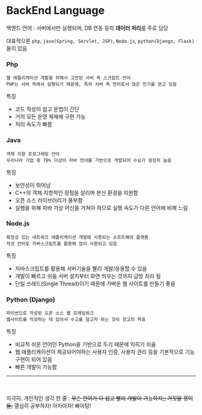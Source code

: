 # BackEnd Language 

백엔드 언어 :  서버에서만 실행되며, DB 연동 등의 **데이터 처리**를 주로 담당    

대표적으론 ```php```, ```java(Spring, Servlet, JSP)```, ```Node.js```, ```python(Django, Flask)``` 들이 있음 

### Php
```
웹 애플리케이션 개발을 위해서 고안된 서버 측 스크립트 언어  
PHP는 서버 측에서 실행되기 때문에, 특히 서버 측 언어로서 많은 인기를 얻고 있음
```
특징   
 * 코드 작성이 쉽고 문법이 간단   
 * 거의 모든 운영 체제에 구현 가능
 * 처리 속도가 빠름


  
### Java
```
객체 지향 프로그래밍 언어    
우리나라 기업 중 70% 이상이 자바 언어를 기반으로 개발되어 수요가 굉장히 높음
```
특징    
  * 보안성이 뛰어남
  * C++의 객체 지향적인 장점을 살리며 분산 환경을 지원함
  * 오픈 소스 라이브러리가 풍부함
  * 실행을 위해 자바 가상 머신을 거쳐야 하므로 실행 속도가 다른 언어에 비해 느림



### Node.js
```
확장성 있는 네트워크 애플리케이션 개발에 사용되는 소프트웨어 플랫폼    
작성 언어로 자바스크립트를 활용해 많이 사용되고 있음
```
특징
  * 자바스크립트를 활용해 서버기술을 빨리 개발/응용할 수 있음
  * 개발이 빠르고 쉬움 서버 설치부터 화면 띄우는 것까지 금방 처리 됨
  * 단일 쓰레드(Single Thread)이기 때문에 가벼운 웹 사이트를 만들기 좋음
  
  
### Python (Django)
```
파이썬으로 작성된 오픈 소스 웹 프레임워크  
웹사이트를 작성하는 데 있어서 수고를 덜고자 하는 것이 장고의 목표
```
특징
  * 비교적 쉬운 언어인 Python을 기반으로 두기 때문에 익히기 쉬움
  * 웹 애플리케이션이 제공되어야하는 사용자 인증, 사용자 관리 등을 기본적으로 기능 구현이 되어 있음
  * 빠른 개발이 가능함
  
  
---
<br><br>
지극히. 개인적인 생각 한 줄 : ~~무슨 언어가 다 쉽고 빨리 개발이 가능하지;; 거짓말 쟁이들;~~ 열심히 공부하자! 아자아자! 빠이팅!
  

